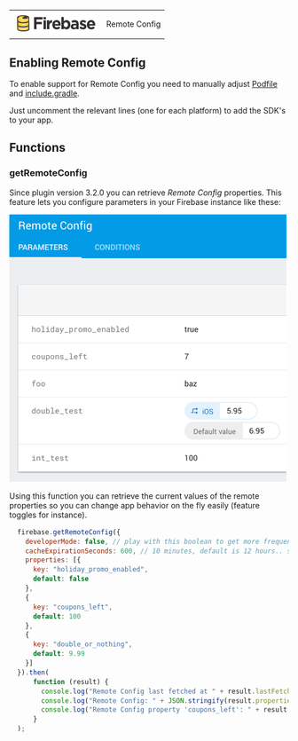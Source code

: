 <table>
<tr>
<td><img src="images/firebase.png" width="154px" height="43px" alt="Firebase"/></td>
<td>Remote Config</td>
</tr>
</table>

## Enabling Remote Config
To enable support for Remote Config you need to manually adjust
[Podfile](platforms/ios/Podfile) and [include.gradle](platforms/android/include.gradle).

Just uncomment the relevant lines (one for each platform) to add the SDK's to your app.

## Functions

### getRemoteConfig
Since plugin version 3.2.0 you can retrieve _Remote Config_ properties.
This feature lets you configure parameters in your Firebase instance like these:

<img src="images/remote-config.png" width="500px" height="482px" alt="Remote Config"/>

Using this function you can retrieve the current values of the remote properties
so you can change app behavior on the fly easily (feature toggles for instance).


```js
  firebase.getRemoteConfig({
    developerMode: false, // play with this boolean to get more frequent updates during development
    cacheExpirationSeconds: 600, // 10 minutes, default is 12 hours.. set to a lower value during dev
    properties: [{
      key: "holiday_promo_enabled",
      default: false
    },
    {
      key: "coupons_left",
      default: 100
    },
    {
      key: "double_or_nothing",
      default: 9.99
    }]
  }).then(
      function (result) {
        console.log("Remote Config last fetched at " + result.lastFetch);
        console.log("Remote Config: " + JSON.stringify(result.properties));
        console.log("Remote Config property 'coupons_left': " + result.properties.coupons_left);
      }
  );
```
